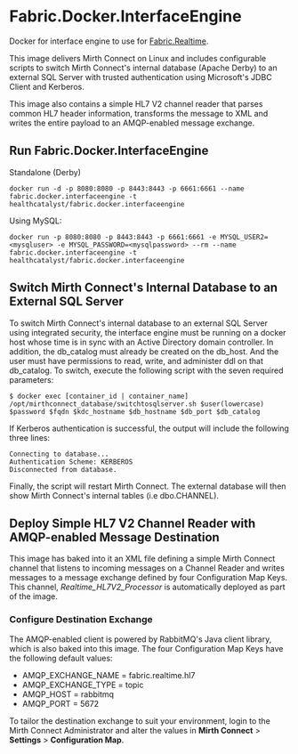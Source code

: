 # Fabric.Docker.InterfaceEngine
Docker for interface engine to use for [Fabric.Realtime](https://github.com/HealthCatalyst/Fabric.Realtime).

This image delivers Mirth Connect on Linux and includes configurable scripts to switch Mirth Connect's internal database (Apache Derby) to an external SQL Server with trusted authentication using Microsoft's JDBC Client and Kerberos.

This image also contains a simple HL7 V2 channel reader that parses common HL7 header information, transforms the message to XML and writes the entire payload to an AMQP-enabled message exchange.

## Run Fabric.Docker.InterfaceEngine

Standalone (Derby)
```
docker run -d -p 8080:8080 -p 8443:8443 -p 6661:6661 --name fabric.docker.interfaceengine -t healthcatalyst/fabric.docker.interfaceengine
```

Using MySQL:
```
docker run -p 8080:8080 -p 8443:8443 -p 6661:6661 -e MYSQL_USER2=<mysqluser> -e MYSQL_PASSWORD=<mysqlpassword> --rm --name fabric.docker.interfaceengine -t healthcatalyst/fabric.docker.interfaceengine
```

## Switch Mirth Connect's Internal Database to an External SQL Server

To switch Mirth Connect's internal database to an external SQL Server using integrated security, the interface engine must be running on a docker host whose time is in sync with an Active Directory domain controller. In addition, the db_catalog must already be created on the db_host. And the user must have permissions to read, write, and administer ddl on that db_catalog. To switch, execute the following script with the seven required parameters:

```
$ docker exec [container_id | container_name] /opt/mirthconnect_database/switchtosqlserver.sh $user(lowercase) $password $fqdn $kdc_hostname $db_hostname $db_port $db_catalog
```

If Kerberos authentication is successful, the output will include the following three lines:

```
Connecting to database...
Authentication Scheme: KERBEROS
Disconnected from database.
```

Finally, the script will restart Mirth Connect. The external database will then show Mirth Connect's internal tables (i.e dbo.CHANNEL).


## Deploy Simple HL7 V2 Channel Reader with AMQP-enabled Message Destination

This image has baked into it an XML file defining a simple Mirth Connect channel that listens to incoming messages on a Channel Reader and writes messages to a message exchange defined by four Configuration Map Keys. This channel, _Realtime_HL7V2_Processor_ is automatically deployed as part of the image.

### Configure Destination Exchange

The AMQP-enabled client is powered by RabbitMQ's Java client library, which is also baked into this image. The four Configuration Map Keys have the following default values:

* AMQP_EXCHANGE_NAME = fabric.realtime.hl7
* AMQP_EXCHANGE_TYPE = topic
* AMQP_HOST = rabbitmq
* AMQP_PORT = 5672

To tailor the destination exchange to suit your environment, login to the Mirth Connect Administrator and alter the values in **Mirth Connect** > **Settings** > **Configuration Map**.
